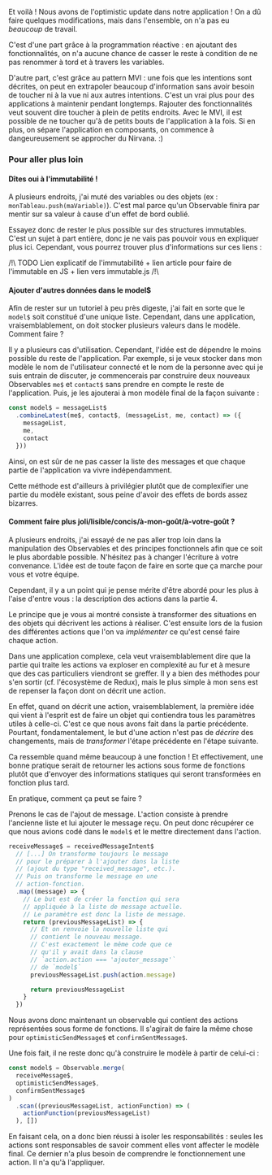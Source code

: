 
Et voilà ! Nous avons de l'optimistic update dans notre application ! On a dû faire quelques modifications, mais dans l'ensemble, on n'a pas eu *beaucoup* de travail.

C'est d'une part grâce à la programmation réactive&nbsp;: en ajoutant des fonctionnalités, on n'a aucune chance de casser le reste à condition de ne pas renommer à tord et à travers les variables.

D'autre part, c'est grâce au pattern MVI&nbsp;: une fois que les intentions sont décrites, on peut en extrapoler beaucoup d'information sans avoir besoin de toucher ni à la vue ni aux autres intentions. C'est un vrai plus pour des applications à maintenir pendant longtemps. Rajouter des fonctionnalités veut souvent dire toucher à plein de petits endroits. Avec le MVI, il est possible de ne toucher qu'à de petits bouts de l'application à la fois. Si en plus, on sépare l'application en composants, on commence à dangeureusement se approcher du Nirvana. :)

### Pour aller plus loin

#### Dîtes oui à l'immutabilité&nbsp;!

A plusieurs endroits, j'ai muté des variables ou des objets (ex&nbsp;: `monTableau.push(maVariable)`). C'est mal parce qu'un Observable finira par mentir sur sa valeur à cause d'un effet de bord oublié.

Essayez donc de rester le plus possible sur des structures immutables. C'est un sujet à part entière, donc je ne vais pas pouvoir vous en expliquer plus ici. Cependant, vous pourrez trouver plus d'informations sur ces liens&nbsp;:

/!\ TODO Lien explicatif de l'immutabilité + lien article pour faire de l'immutable en JS + lien vers immutable.js /!\


#### Ajouter d'autres données dans le model$

Afin de rester sur un tutoriel à peu près digeste, j'ai fait en sorte que le `model$` soit constitué d'une unique liste. Cependant, dans une application, vraisemblablement, on doit stocker plusieurs valeurs dans le modèle. Comment faire ?

Il y a plusieurs cas d'utilisation. Cependant, l'idée est de dépendre le moins possible du reste de l'application. Par exemple, si je veux stocker dans mon modèle le nom de l'utilisateur connecté et le nom de la personne avec qui je suis entrain de discuter, je commencerais par construire deux nouveaux Observables `me$` et `contact$` sans prendre en compte le reste de l'application. Puis, je les ajouterai à mon modèle final de la façon suivante&nbsp;:

```js
const model$ = messageList$
  .combineLatest(me$, contact$, (messageList, me, contact) => ({
    messageList,
    me,
    contact
  }))
```

Ainsi, on est sûr de ne pas casser la liste des messages et que chaque partie de l'application va vivre indépendamment.

Cette méthode est d'ailleurs à privilégier plutôt que de complexifier une partie du modèle existant, sous peine d'avoir des effets de bords assez bizarres.

#### Comment faire plus joli/lisible/concis/à-mon-goût/à-votre-goût&nbsp;?

A plusieurs endroits, j'ai essayé de ne pas aller trop loin dans la manipulation des Observables et des principes fonctionnels afin que ce soit le plus abordable possible. N'hésitez pas à changer l'écriture à votre convenance. L'idée est de toute façon de faire en sorte que ça marche pour vous et votre équipe.

Cependant, il y a un point qui je pense mérite d'être abordé pour les plus à l'aise d'entre vous&nbsp;: la description des actions dans la partie 4.

Le principe que je vous ai montré consiste à transformer des situations en des objets qui décrivent les actions à réaliser. C'est ensuite lors de la fusion des différentes actions que l'on va *implémenter* ce qu'est censé faire chaque action.

Dans une application complexe, cela veut vraisemblablement dire que la partie qui traite les actions va exploser en complexité au fur et à mesure que des cas particuliers viendront se greffer. Il y a bien des méthodes pour s'en sortir (cf. l'écosystème de Redux), mais le plus simple à mon sens est de repenser la façon dont on décrit une action.

En effet, quand on décrit une action, vraisemblablement, la première idée qui vient à l'esprit est de faire un objet qui contiendra tous les paramètres utiles à celle-ci. C'est ce que nous avons fait dans la partie précédente. Pourtant, fondamentalement, le but d'une action n'est pas de *décrire* des changements, mais de *transformer* l'étape précédente en l'étape suivante.

Ca ressemble quand même beaucoup à une fonction&nbsp;! Et effectivement, une bonne pratique serait de retourner les actions sous forme de fonctions plutôt que d'envoyer des informations statiques qui seront transformées en fonction plus tard.

En pratique, comment ça peut se faire&nbsp;?

Prenons le cas de l'ajout de message. L'action consiste à prendre l'ancienne liste et lui ajouter le message reçu. On peut donc récupérer ce que nous avions codé dans le `model$` et le mettre directement dans l'action.

```js
receiveMessage$ = receivedMessageIntent$
  // [...] On transforme toujours le message
  // pour le préparer à l'ajouter dans la liste
  // (ajout du type "received_message", etc.).
  // Puis on transforme le message en une
  // action-fonction.
  .map((message) => {
    // Le but est de créer la fonction qui sera
    // appliquée à la liste de message actuelle.
    // Le paramètre est donc la liste de message.
    return (previousMessageList) => {
      // Et on renvoie la nouvelle liste qui
      // contient le nouveau message.
      // C'est exactement le même code que ce
      // qu'il y avait dans la clause
      // `action.action === 'ajouter_message'`
      // de `model$`
      previousMessageList.push(action.message)

      return previousMessageList
    }
  })
```

Nous avons donc maintenant un observable qui contient des actions représentées sous forme de fonctions. Il s'agirait de faire la même chose pour `optimisticSendMessage$` et `confirmSentMessage$`.

Une fois fait, il ne reste donc qu'à construire le modèle à partir de celui-ci&nbsp;:

```js
const model$ = Observable.merge(
  receiveMessage$,
  optimisticSendMessage$,
  confirmSentMessage$
)
  .scan((previousMessageList, actionFunction) => (
    actionFunction(previousMessageList)
  ), [])
```

En faisant cela, on a donc bien réussi à isoler les responsabilités : seules les actions sont responsables de savoir comment elles vont affecter le modèle final. Ce dernier n'a plus besoin de comprendre le fonctionnement une action. Il n'a qu'à l'appliquer.